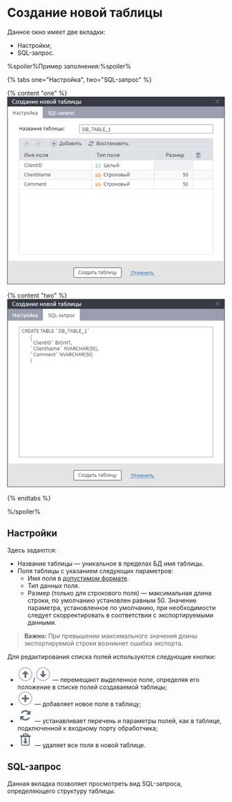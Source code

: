 # Создание новой таблицы

Данное окно имеет две вкладки:
* Настройки;
* SQL-запрос.

%spoiler%Пример заполнения:%spoiler%

{% tabs one="Настройка", two="SQL-запрос" %}

{% content "one" %}
![Настройка полей новой таблицы.](./new-table-design-1.png)

{% content "two" %}
![Представление создаваемой таблицы в виде SQL-запроса.](./new-table-design-2.png)

{% endtabs %}

%/spoiler%

## Настройки

Здесь задаются:
* Название таблицы — уникальное в пределах БД имя таблицы.
* Поля таблицы с указанием следующих параметров:
  * Имя поля в [допустимом формате](../../../data/datasetfieldoptions.md).
  * Тип данных поля.
  * Размер (только для строкового поля) — максимальная длина строки, по умолчанию установлен равным 50. Значение параметра, установленное по умолчанию, при необходимости следует скорректировать в соответствии с экспортируемыми данными.

> **Важно:** При превышении максимального значения длины экспортируемой строки возникнет ошибка экспорта.

Для редактирования списка полей используются следующие кнопки:
* ![](../../../images/icons/toolbar-controls/moveup_default.svg)/![](../../../images/icons/toolbar-controls/movedown_default.svg) — перемещают выделенное поле, определяя его положение в списке полей создаваемой таблицы;
* ![](../../../images/icons/toolbar-controls/plus_default.svg) — добавляет новое поле в таблицу;
* ![](../../../images/icons/toolbar-controls/autosync_default.svg) — устанавливает перечень и параметры полей, как в таблице, подключенной к входному порту обработчика;
* ![](../../../images/icons/toolbar-controls/delete-all_default.svg) — удаляет все поля в новой таблице.

## SQL-запрос

Данная вкладка позволяет просмотреть вид SQL-запроса, определяющего структуру таблицы. <br>
